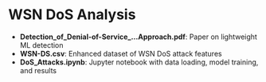 # WSN DoS Analysis

- **Detection_of_Denial-of-Service_…Approach.pdf**: Paper on lightweight ML detection  
- **WSN-DS.csv**: Enhanced dataset of WSN DoS attack features  
- **DoS_Attacks.ipynb**: Jupyter notebook with data loading, model training, and results  
